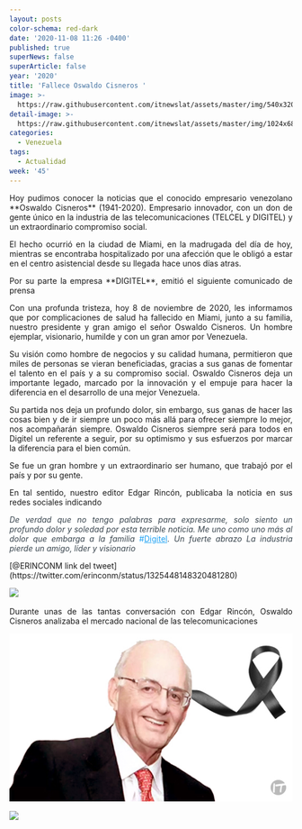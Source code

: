 ```yaml
---
layout: posts
color-schema: red-dark
date: '2020-11-08 11:26 -0400'
published: true
superNews: false
superArticle: false
year: '2020'
title: 'Fallece Oswaldo Cisneros '
image: >-
  https://raw.githubusercontent.com/itnewslat/assets/master/img/540x320/Oswaldo-Cisneros-p.jpg
detail-image: >-
  https://raw.githubusercontent.com/itnewslat/assets/master/img/1024x680/Oswaldo-Cisneros-g.jpg
categories:
  - Venezuela
tags:
  - Actualidad
week: '45'
---
```

<p style="text-align: justify;">Hoy pudimos conocer la noticias que el conocido empresario venezolano **Oswaldo Cisneros** (1941-2020). Empresario innovador, con un don de gente único en la industria de las telecomunicaciones (TELCEL y DIGITEL) y un extraordinario compromiso social.</p>

<p style="text-align: justify;">El hecho ocurrió en la ciudad de Miami, en la madrugada del día de hoy, mientras se encontraba hospitalizado por una afección que le obligó a estar en el centro asistencial desde su llegada hace unos días atras.</p>

<p style="text-align: justify;">Por su parte la empresa **DIGITEL**, emitió el siguiente comunicado de prensa</p>

<p style="text-align: justify;">Con una profunda tristeza, hoy 8 de noviembre de 2020, les informamos que por complicaciones de salud ha fallecido en Miami, junto a su familia, nuestro presidente y gran amigo el señor Oswaldo Cisneros. Un hombre ejemplar, visionario, humilde y con un gran amor por Venezuela.</p>
<p style="text-align: justify;">Su visión como hombre de negocios y su calidad humana, permitieron que miles de personas se vieran beneficiadas, gracias a sus ganas de fomentar el talento en el país y a su compromiso social. Oswaldo Cisneros deja un importante legado, marcado por la innovación y el empuje para hacer la diferencia en el desarrollo de una mejor Venezuela.</p>
<p style="text-align: justify;">Su partida nos deja un profundo dolor, sin embargo, sus ganas de hacer las cosas bien y de ir siempre un poco más allá para ofrecer siempre lo mejor, nos acompañarán siempre. Oswaldo Cisneros siempre será para todos en Digitel un referente a seguir, por su optimismo y sus esfuerzos por marcar la diferencia para el bien común.</p>
<p style="text-align: justify;">Se fue un gran hombre y un extraordinario ser humano, que trabajó por el país y por su gente.</p>

<p style="text-align: justify;"> En tal sentido, nuestro editor Edgar Rincón, publicaba la noticia en sus redes sociales indicando</p>
<p style="text-align: justify;"><em><span style="color: #38444d; font-family: -apple-system, BlinkMacSystemFont, 'Segoe UI', Roboto, Ubuntu, 'Helvetica Neue', sans-serif, 'Apple Color Emoji', 'Segoe UI Emoji', 'Segoe UI Symbol', Arial, 'ヒラギノ角ゴ Pro W3', 'Hiragino Kaku Gothic Pro', メイリオ, Meiryo, 'ＭＳ Ｐゴシック', 'MS PGothic'; font-size: 14px; font-variant-ligatures: normal; font-variant-caps: normal; font-weight: 400; letter-spacing: normal; text-align: start; text-indent: 0px; text-transform: none; white-space: pre-wrap; word-spacing: 0px; -webkit-text-stroke-width: 0px; background-color: #ffffff; text-decoration-style: initial; text-decoration-color: initial; display: inline !important; float: none;">De verdad que no tengo palabras para expresarme, solo siento un profundo dolor y soledad por esta terrible noticia. Me uno como uno más al dolor que embarga a la familia </span><a class="link-complex" style="color: #1da1f2; text-decoration: none; outline: none; font-family: -apple-system, BlinkMacSystemFont, 'Segoe UI', Roboto, Ubuntu, 'Helvetica Neue', sans-serif, 'Apple Color Emoji', 'Segoe UI Emoji', 'Segoe UI Symbol', Arial, 'ヒラギノ角ゴ Pro W3', 'Hiragino Kaku Gothic Pro', メイリオ, Meiryo, 'ＭＳ Ｐゴシック', 'MS PGothic'; font-size: 14px; font-style: normal; font-variant-ligatures: normal; font-variant-caps: normal; font-weight: 400; letter-spacing: normal; orphans: 2; text-align: start; text-indent: 0px; text-transform: none; white-space: pre-wrap; widows: 2; word-spacing: 0px; -webkit-text-stroke-width: 0px; background-color: #ffffff;" href="https://twitter.com/search?q=%23Digitel" target="_blank" rel="hashtag"><span class="hash">#</span><span class="link-complex-target" style="text-decoration: underline;">Digitel</span></a><span style="color: #38444d; font-family: -apple-system, BlinkMacSystemFont, 'Segoe UI', Roboto, Ubuntu, 'Helvetica Neue', sans-serif, 'Apple Color Emoji', 'Segoe UI Emoji', 'Segoe UI Symbol', Arial, 'ヒラギノ角ゴ Pro W3', 'Hiragino Kaku Gothic Pro', メイリオ, Meiryo, 'ＭＳ Ｐゴシック', 'MS PGothic'; font-size: 14px; font-variant-ligatures: normal; font-variant-caps: normal; font-weight: 400; letter-spacing: normal; text-align: start; text-indent: 0px; text-transform: none; white-space: pre-wrap; word-spacing: 0px; -webkit-text-stroke-width: 0px; background-color: #ffffff; text-decoration-style: initial; text-decoration-color: initial; display: inline !important; float: none;">. Un fuerte abrazo La industria pierde un amigo, líder y visionario</span></em>
</p>
[@ERINCONM link del tweet](https://twitter.com/erinconm/status/1325448148320481280)

![](http://www.ciberespacio.com.ve/wp-content/uploads/2015/05/OSwaldo-Cisneros.jpg)

<p style="text-align: justify;"> Durante unas de las tantas conversación con Edgar Rincón, Oswaldo Cisneros analizaba el mercado nacional de las telecomunicaciones</p>

![](https://raw.githubusercontent.com/itnewslat/assets/master/img/540x320/Oswaldo-Cisneros-p.jpg)

<img src="https://tracker.metricool.com/c3po.jpg?hash=56f88a41e39ab42c063cc51676587a04"/>
